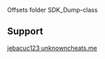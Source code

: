 Offsets folder SDK_Dump-class

## Support
[jebacuc123 unknowncheats.me](https://www.unknowncheats.me/forum/playerunknown-s-battlegrounds/214976-pubg-reversal-structs-offsets-815.htm)
